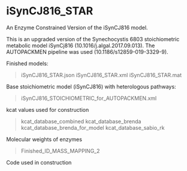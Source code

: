 # iSynCJ816_STAR
An Enzyme Constrained Version of the iSynCJ816 model. 

This is an upgraded version of the Synechocystis 6803 stoichiometric metabolic model iSynCj816 (10.1016/j.algal.2017.09.013). 
The AUTOPACKMEN pipeline was used (10.1186/s12859-019-3329-9). 

Finished models:
> iSynCJ816_STAR.json
> iSynCJ816_STAR.xml
> iSynCJ816_STAR.mat

Base stoichiometric model (iSynCJ816) with heterologous pathways:
> iSynCJ816_STOICHIOMETRIC_for_AUTOPACKMEN.xml

kcat values used for construction 
> kcat_database_combined
> kcat_database_brenda
> kcat_database_brenda_for_model
> kcat_database_sabio_rk

Molecular weights of enzymes
>Finished_ID_MASS_MAPPING_2

Code used in construction
>
